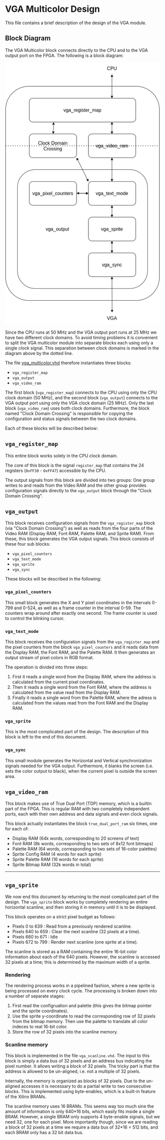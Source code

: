# VGA Multicolor Design

This file contains a brief description of the design of the VGA
module.

## Block Diagram

The VGA Multicolor block connects directly to the CPU and to the VGA output
port on the FPGA. The following is a block diagram:

![Block diagram](../../doc/VGA_Design.png "Block diagram")

Since the CPU runs at 50 MHz and the VGA output port runs at 25 MHz we have two
different clock domains. To avoid timing problems it is convenient to split the
VGA multicolor module into separate blocks each using only a single clock
signal. This separation between clock domains is marked in the diagram above by
the dotted line.

The file [vga_multicolor.vhd](vga_multicolor.vhd) therefore instantiates three
blocks:
* `vga_register_map`
* `vga_output`
* `vga_video_ram`

The first block (`vga_register_map`) connects to the CPU using only the CPU
clock domain (50 MHz), and the second block (`vga_output`) connects to the VGA
output port using only the VGA clock domain (25 MHz). Only the last block
(`vga_video_ram`) uses both clock domains. Furthermore, the block named "Clock
Domain Crossing" is responsible for copying the configuration and status
signals between the two clock domains.

Each of these blocks will be described below:

## `vga_register_map`
This entire block works solely in the CPU clock domain.

The core of this block is the signal `register_map` that contains the 24
registers (`0xFF30` - `0xFF47`) accessible by the CPU.

The output signals from this block are divided into two groups: One group
writes to and reads from the Video RAM and the other group provides
configuration signals directly to the `vga_output` block through the "Clock
Domain Crossing".

## `vga_output`
This block receives configuration signals from the `vga_register_map` block
(via "Clock Domain Crossing") as well as reads from the four parts of the Video
RAM (Display RAM, Font RAM, Palette RAM, and Sprite RAM). From these, this
block generates the VGA output signals.  This block consists of these four sub
blocks:
* `vga_pixel_counters`
* `vga_text_mode`
* `vga_sprite`
* `vga_sync`

These blocks will be described in the following:

### `vga_pixel_counters`
This small block generates the X and Y pixel coordinates in the intervals 0-799
and 0-524, as well as a frame counter in the interval 0-59. The counters wrap
around after exactly one second. The frame counter is used to control the
blinking cursor.

### `vga_text_mode`
This block receives the configuration signals from the `vga_register_map` and
the pixel counters from the block `vga_pixel_counters` and it reads data from
the Display RAM, the Font RAM, and the Palette RAM. It then generates an output
stream of pixel colors in RGB format.

The operation is divided into three steps:
1.  First it reads a single word from the Display RAM, where the address is
calculated from the current pixel coordinates.
2. Then it reads a single word from the Font RAM, where the address is calculated
from the value read from the Display RAM.
3. Finally it reads a single word from the Palette RAM, where the adress is
calculated from the values read from the Font RAM and the Display RAM.

### `vga_sprite`
This is the most complicated part of the design. The description of this block
is left to the end of this document.

### `vga_sync`
This small module generates the Horizontal and Vertical synchronization signals
needed for the VGA output. Furthermore, it blanks the screen (i.e. sets the
color output to black), when the current pixel is outside the screen area.

## `vga_video_ram`
This block makes use of True Dual Port (TDP) memory, which is a builtin part of
the FPGA. This is regular RAM with two completely independent ports, each with
their own address and data signals and even clock signals.

This block actually instantiates the block `true_dual_port_ram` six times,
one for each of:
* Display RAM  (64k words, corresponding to 20 screens of text)
* Font RAM     (8k words, corresponding to two sets of 8x12 font bitmaps)
* Palette RAM  (64 words, corresponding to two sets of 16-color palettes)
* Sprite Config RAM (4 words for each sprite)
* Sprite Palette RAM (16 words for each sprite)
* Sprite Bitmap RAM (32k words in total)

----------------------------------------------------------

## `vga_sprite`
We now end this document by returning to the most complicated part of the
design.  The `vga_sprite` block works by completely rendering an entire
horizontal scanline, and then storing it in memory until it is to be displayed.

This block operates on a strict pixel budget as follows:
* Pixels 0 to 639 : Read from a previously rendered scanline.
* Pixels 640 to 659 : Clear the next scanline (32 pixels at a time).
* Pixels 660 to 671 : Idle
* Pixels 672 to 799 : Render next scanline (one sprite at a time).

The scanline is stored as a RAM containing the entire 16-bit color information
about each of the 640 pixels. However, the scanline is accessed 32 pixels at a
time; this is determined by the maximum width of a sprite.

### Rendering
The rendering process works in a pipelined fashion, where a new sprite is being
processed on every clock cycle. The processing is broken down into a number of
separate stages:
1. First read the configruation and palette (this gives the bitmap pointer and
   the sprite coordinates).
2. Use the sprite y-coordinate to read the corresponding row of 32 pixels from
   the bitmap memory. Then use the palette to translate all color indeces to
   real 16-bit color.
3. Store the row of 32 pixels into the scanline memory.

### Scanline memory
This block is implemented in the file `vga_scanline.vhd`.  The input to this
block is simply a data bus of 32 pixels and an address bus indicating the pixel
number. It allows writing a block of 32 pixels.  The tricky part is that the
address is allowed to be un-aligned, i.e.  not a multiple of 32 pixels.

Internally, the memory is organized as blocks of 32 pixels. Due to the
un-aligned accesses it is necessary to do a partial write to two consecutive
blocks. This is implemented using byte-enables, which is a built-in feature of
the Xilinx BRAMs.

The scanline memory uses 16 BRAMs. This seems way too much sine the amount of
information is only 640\*16 bits, which easily fits inside a single BRAM.
However, a single BRAM only supports 4 byte-enable signals, but we need 32, one
for each pixel.  More importantly though, since we are reading a block of 32
pixels at a time we require a data bus of 32\*16 = 512 bits, and each BRAM
only has a 32 bit data bus.

